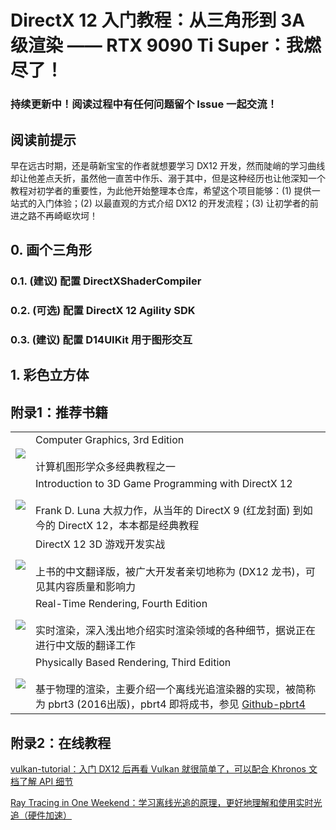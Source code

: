 # DirectX 12 入门教程：从三角形到 3A 级渲染 —— RTX 9090 Ti Super：我燃尽了！

### 持续更新中！阅读过程中有任何问题留个 Issue 一起交流！

## 阅读前提示

早在远古时期，还是萌新宝宝的作者就想要学习 DX12 开发，然而陡峭的学习曲线却让他差点夭折，虽然他一直苦中作乐、溺于其中，但是这种经历也让他深知一个教程对初学者的重要性，为此他开始整理本仓库，希望这个项目能够：(1) 提供一站式的入门体验；(2) 以最直观的方式介绍 DX12 的开发流程；(3) 让初学者的前进之路不再崎岖坎坷！

## 0. 画个三角形

### 0.1. (建议) 配置 DirectXShaderCompiler
### 0.2. (可选) 配置 DirectX 12 Agility SDK
### 0.3. (建议) 配置 D14UIKit 用于图形交互

## 1. 彩色立方体

## 附录1：推荐书籍

<table><tr>
<td><img src="https://media.githubusercontent.com/media/yiyaowen/DX12-Tutorial/main/images/Computer Graphics, 3rd Edition.jpg"/></td>
<td>Computer Graphics, 3rd Edition<br><br>计算机图形学众多经典教程之一</td>
</tr><tr>
<td><img src="https://media.githubusercontent.com/media/yiyaowen/DX12-Tutorial/main/images/Introduction to 3D Game Programming with DirectX 12.jpg"/></td>
<td>Introduction to 3D Game Programming with DirectX 12<br><br>Frank D. Luna 大叔力作，从当年的 DirectX 9 (红龙封面) 到如今的 DirectX 12，本本都是经典教程</td>
</tr><tr>
<td><img src="https://media.githubusercontent.com/media/yiyaowen/DX12-Tutorial/main/images/Introduction to 3D Game Programming with DirectX 12_zh-CN.jpg"/></td>
<td>DirectX 12 3D 游戏开发实战<br><br>上书的中文翻译版，被广大开发者亲切地称为 (DX12 龙书)，可见其内容质量和影响力</td>
</tr><tr>
<td><img src="https://media.githubusercontent.com/media/yiyaowen/DX12-Tutorial/main/images/Real-Time Rendering, Fourth Edition.jpg"/></td>
<td>Real-Time Rendering, Fourth Edition<br><br>实时渲染，深入浅出地介绍实时渲染领域的各种细节，据说正在进行中文版的翻译工作</td>
</tr><tr>
<td><img src="https://media.githubusercontent.com/media/yiyaowen/DX12-Tutorial/main/images/Physically Based Rendering, Third Edition.jpg"/></td>
<td>Physically Based Rendering, Third Edition<br><br>基于物理的渲染，主要介绍一个离线光追渲染器的实现，被简称为 pbrt3 (2016出版)，pbrt4 即将成书，参见 <a href="https://github.com/mmp/pbrt-v4">Github-pbrt4</a></td>
</tr></table>

## 附录2：在线教程

[vulkan-tutorial：入门 DX12 后再看 Vulkan 就很简单了，可以配合 Khronos 文档了解 API 细节](https://vulkan-tutorial.com/)

[Ray Tracing in One Weekend：学习离线光追的原理，更好地理解和使用实时光追（硬件加速）](https://raytracing.github.io/)
